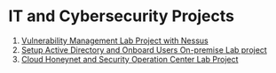 # IT and Cybersecurity Projects
01. [Vulnerability Management Lab Project with Nessus](https://github.com/Isaac-Ayanda/Vul-mgt-with-Nessus/blob/main/README.md)
02. [Setup Active Directory and Onboard Users On-premise Lab project](https://github.com/Isaac-Ayanda/ad-user-onpremise-lab/blob/main/README.md)
03. [Cloud Honeynet and Security Operation Center Lab Project](https://github.com/Isaac-Ayanda/Cloud-SOC-Projects/blob/main/README.md)

